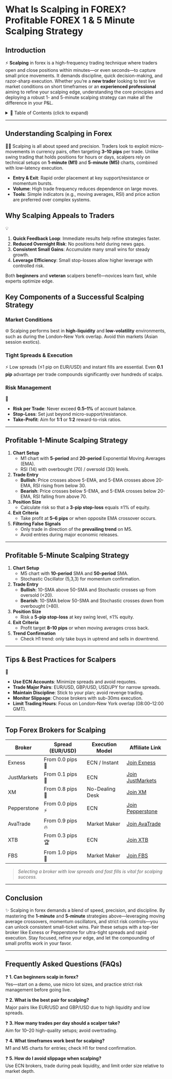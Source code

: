 # What Is Scalping in FOREX? Profitable FOREX 1 & 5 Minute Scalping Strategy

## Introduction  
⚡️ **Scalping** in forex is a high-frequency trading technique where traders open and close positions within minutes—or even seconds—to capture small price movements. It demands discipline, quick decision-making, and razor-sharp execution. Whether you’re a **new trader** looking to test live market conditions on short timeframes or an **experienced professional** aiming to refine your scalping edge, understanding the core principles and deploying a robust 1- and 5-minute scalping strategy can make all the difference in your P&L.

<details>
<summary>📑 Table of Contents (click to expand)</summary>

1. [Understanding Scalping in Forex](#understanding-scalping-in-forex)  
2. [Why Scalping Appeals to Traders](#why-scalping-appeals-to-traders)  
3. [Key Components of a Successful Scalping Strategy](#key-components-of-a-successful-scalping-strategy)  
   - Market Conditions  
   - Tight Spreads & Execution  
   - Risk Management  
4. [Profitable 1-Minute Scalping Strategy](#profitable-1-minute-scalping-strategy)  
5. [Profitable 5-Minute Scalping Strategy](#profitable-5-minute-scalping-strategy)  
6. [Tips & Best Practices for Scalpers](#tips--best-practices-for-scalpers)  
7. [Top Forex Brokers for Scalping](#top-forex-brokers-for-scalping)  
8. [Conclusion](#conclusion)  
9. [Frequently Asked Questions (FAQs)](#frequently-asked-questions-faqs)  

</details>

---

## Understanding Scalping in Forex  
🏃‍♂️ Scalping is all about speed and precision. Traders look to exploit micro-movements in currency pairs, often targeting **3–10 pips** per trade. Unlike swing trading that holds positions for hours or days, scalpers rely on technical setups on **1-minute (M1)** and **5-minute (M5)** charts, combined with low-latency execution.

- **Entry & Exit**: Rapid order placement at key support/resistance or momentum bursts.  
- **Volume**: High trade frequency reduces dependence on large moves.  
- **Tools**: Simple indicators (e.g., moving averages, RSI) and price action are preferred over complex systems.

## Why Scalping Appeals to Traders  
💡  
1. **Quick Feedback Loop**: Immediate results help refine strategies faster.  
2. **Reduced Overnight Risk**: No positions held during news gaps.  
3. **Consistent Small Gains**: Accumulate many small wins for steady growth.  
4. **Leverage Efficiency**: Small stop-losses allow higher leverage with controlled risk.

Both **beginners** and **veteran** scalpers benefit—novices learn fast, while experts optimize edge.

## Key Components of a Successful Scalping Strategy  
### Market Conditions  
🌐 Scalping performs best in **high-liquidity** and **low-volatility** environments, such as during the London–New York overlap. Avoid thin markets (Asian session exotics).

### Tight Spreads & Execution  
⚡️ Low spreads (≤1 pip on EUR/USD) and instant fills are essential. Even **0.1 pip** advantage per trade compounds significantly over hundreds of scalps.

### Risk Management  
🛑  
- **Risk per Trade**: Never exceed **0.5–1%** of account balance.  
- **Stop-Loss**: Set just beyond micro-support/resistance.  
- **Take-Profit**: Aim for **1:1** or **1:2** reward-to-risk ratios.

---

## Profitable 1-Minute Scalping Strategy  
1. **Chart Setup**  
   - M1 chart with **5-period** and **20-period** Exponential Moving Averages (EMA).  
   - RSI (14) with overbought (70) / oversold (30) levels.  
2. **Trade Entry**  
   - **Bullish**: Price crosses above 5-EMA, and 5-EMA crosses above 20-EMA, RSI rising from below 30.  
   - **Bearish**: Price crosses below 5-EMA, and 5-EMA crosses below 20-EMA, RSI falling from above 70.  
3. **Position Size**  
   - Calculate risk so that a **3-pip stop-loss** equals ≤1% of equity.  
4. **Exit Criteria**  
   - Take profit at **5–6 pips** or when opposite EMA crossover occurs.  
5. **Filtering False Signals**  
   - Only trade in direction of the **prevailing trend** on M5.  
   - Avoid entries during major economic releases.

---

## Profitable 5-Minute Scalping Strategy  
1. **Chart Setup**  
   - M5 chart with **10-period** SMA and **50-period** SMA.  
   - Stochastic Oscillator (5,3,3) for momentum confirmation.  
2. **Trade Entry**  
   - **Bullish**: 10-SMA above 50-SMA and Stochastic crosses up from oversold (<20).  
   - **Bearish**: 10-SMA below 50-SMA and Stochastic crosses down from overbought (>80).  
3. **Position Size**  
   - Risk a **5-pip stop-loss** at key swing level, ≤1% equity.  
4. **Exit Criteria**  
   - Profit target **8–10 pips** or when moving averages cross back.  
5. **Trend Confirmation**  
   - Check H1 trend: only take buys in uptrend and sells in downtrend.

---

## Tips & Best Practices for Scalpers  
🎯  
- **Use ECN Accounts**: Minimize spreads and avoid requotes.  
- **Trade Major Pairs**: EUR/USD, GBP/USD, USD/JPY for narrow spreads.  
- **Maintain Discipline**: Stick to your plan; avoid revenge trading.  
- **Monitor Slippage**: Choose brokers with sub-30ms execution.  
- **Limit Trading Hours**: Focus on London–New York overlap (08:00–12:00 GMT).

---

## Top Forex Brokers for Scalping  

| Broker        | Spread (EUR/USD)    | Execution Model   | Affiliate Link                                                                                     |
|---------------|---------------------|-------------------|----------------------------------------------------------------------------------------------------|
| Exness        | From 0.0 pips 💎    | ECN / Instant     | [Join Exness](https://one.exnesstrack.org/a/english23)                                              |
| JustMarkets   | From 0.1 pips 🚀    | ECN               | [Join JustMarkets](https://one.justmarkets.link/a/79iqw0j6nj)                                       |
| XM            | From 0.8 pips 🎉    | No-Dealing Desk   | [Join XM](https://clicks.pipaffiliates.com/c?c=589901&l=en&p=0)                                     |
| Pepperstone   | From 0.0 pips ⚡     | ECN               | [Join Pepperstone](https://trk.pepperstonepartners.com/aff_c?offer_id=367&aff_id=33954)             |
| AvaTrade      | From 0.9 pips 🔥    | Market Maker      | [Join AvaTrade](https://www.avatrade.com?versionId=10301&tag=194438)                                |
| XTB           | From 0.3 pips 🏆    | ECN               | [Join XTB](https://link-pso.xtb.com/pso/zrUCY)                                                      |
| FBS           | From 1.0 pips 🎁    | Market Maker      | [Join FBS](https://fbs.partners?ibl=587836&ibp=21398815)                                            |

> *Selecting a broker with low spreads and fast fills is vital for scalping success.*

---

## Conclusion  
✨ Scalping in forex demands a blend of speed, precision, and discipline. By mastering the **1-minute** and **5-minute** strategies above—leveraging moving average crossovers, momentum oscillators, and strict risk controls—you can unlock consistent small-ticket wins. Pair these setups with a top-tier broker like Exness or Pepperstone for ultra-tight spreads and rapid execution. Stay focused, refine your edge, and let the compounding of small profits work in your favor.

---

## Frequently Asked Questions (FAQs)  
❓ **1. Can beginners scalp in forex?**  
Yes—start on a demo, use micro lot sizes, and practice strict risk management before going live.  

❓ **2. What is the best pair for scalping?**  
Major pairs like EUR/USD and GBP/USD due to high liquidity and low spreads.  

❓ **3. How many trades per day should a scalper take?**  
Aim for 10–20 high-quality setups; avoid overtrading.  

❓ **4. What timeframes work best for scalping?**  
M1 and M5 charts for entries; check H1 for trend confirmation.  

❓ **5. How do I avoid slippage when scalping?**  
Use ECN brokers, trade during peak liquidity, and limit order size relative to market depth.  
